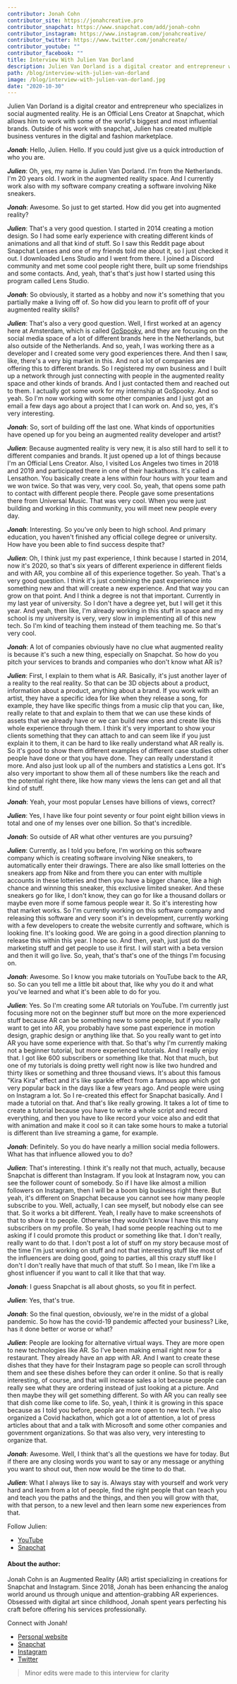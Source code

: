 ```yaml
---
contributor: Jonah Cohn
contributor_site: https://jonahcreative.pro
contributor_snapchat: https://www.snapchat.com/add/jonah-cohn
contributor_instagram: https://www.instagram.com/jonahcreative/
contributor_twitter: https://www.twitter.com/jonahcreate/
contributor_youtube: ""
contributor_facebook: ""
title: Interview With Julien Van Dorland
description: Julien Van Dorland is a digital creator and entrepreneur who specializes in social augmented reality. He is an Official Lens Creator at Snapchat, which allows him to work with some of the world's biggest and most influential brands. Outside of his work with snapchat, Julien has created multiple business ventures in the digital and fashion marketplace.
path: /blog/interview-with-julien-van-dorland
image: /blog/interview-with-julien-van-dorland.jpg
date: "2020-10-30"
---
```


Julien Van Dorland is a digital creator and entrepreneur who specializes in social augmented reality. He is an Official Lens Creator at Snapchat, which allows him to work with some of the world's biggest and most influential brands. Outside of his work with snapchat, Julien has created multiple business ventures in the digital and fashion marketplace.

**_Jonah_**: Hello, Julien. Hello. If you could just give us a quick introduction of who you are.

**_Julien_**: Oh, yes, my name is Julien Van Dorland. I'm from the Netherlands. I'm 20 years old. I work in the augmented reality space. And I currently work also with my software company creating a software involving Nike sneakers.

**_Jonah_**: Awesome. So just to get started. How did you get into augmented reality?

**_Julien_**: That's a very good question. I started in 2014 creating a motion design. So I had some early experience with creating different kinds of animations and all that kind of stuff. So I saw this Reddit page about Snapchat Lenses and one of my friends told me about it, so I just checked it out. I downloaded Lens Studio and I went from there. I joined a Discord community and met some cool people right there, built up some friendships and some contacts. And, yeah, that's that's just how I started using this program called Lens Studio.

**_Jonah_**: So obviously, it started as a hobby and now it's something that you partially make a living off of. So how did you learn to profit off of your augmented reality skills?

**_Julien_**: That's also a very good question. Well, I first worked at an agency here at Amsterdam, which is called [GoSpooky](https://gospooky.com/), and they are focusing on the social media space of a lot of different brands here in the Netherlands, but also outside of the Netherlands. And so, yeah, I was working there as a developer and I created some very good experiences there. And then I saw, like, there's a very big market in this. And not a lot of companies are offering this to different brands. So I registered my own business and I built up a network through just connecting with people in the augmented reality space and other kinds of brands. And I just contacted them and reached out to them. I actually got some work for my internship at GoSpooky. And so yeah. So I'm now working with some other companies and I just got an email a few days ago about a project that I can work on. And so, yes, it's very interesting.

**_Jonah_**: So, sort of building off the last one. What kinds of opportunities have opened up for you being an augmented reality developer and artist?

**_Julien_**: Because augmented reality is very new, it is also still hard to sell it to different companies and brands. It just opened up a lot of things because I'm an Official Lens Creator. Also, I visited Los Angeles two times in 2018 and 2019 and participated there in one of their hackathons. It's called a Lensathon. You basically create a lens within four hours with your team and we won twice. So that was very, very cool. So, yeah, that opens some path to contact with different people there. People gave some presentations there from Universal Music. That was very cool. When you were just building and working in this community, you will meet new people every day.

**_Jonah_**: Interesting. So you've only been to high school. And primary education, you haven't finished any official college degree or university. How have you been able to find success despite that?

**_Julien_**: Oh, I think just my past experience, I think because I started in 2014, now it's 2020, so that's six years of different experience in different fields and with AR, you combine all of this experience together. So yeah. That's a very good question. I think it's just combining the past experience into something new and that will create a new experience. And that way you can grow on that point. And I think a degree is not that important. Currently in my last year of university. So I don't have a degree yet, but I will get it this year. And yeah, then like, I'm already working in this stuff in space and my school is my university is very, very slow in implementing all of this new tech. So I'm kind of teaching them instead of them teaching me. So that's very cool.

**_Jonah_**: A lot of companies obviously have no clue what augmented reality is because it's such a new thing, especially on Snapchat. So how do you pitch your services to brands and companies who don't know what AR is?

**_Julien_**: First, I explain to them what is AR. Basically, it's just another layer of a reality to the real reality. So that can be 3D objects about a product, information about a product, anything about a brand. If you work with an artist, they have a specific idea for like when they release a song, for example, they have like specific things from a music clip that you can, like, really relate to that and explain to them that we can use these kinds of assets that we already have or we can build new ones and create like this whole experience through them. I think it's very important to show your clients something that they can attach to and can seem like if you just explain it to them, it can be hard to like really understand what AR really is. So it's good to show them different examples of different case studies other people have done or that you have done. They can really understand it more. And also just look up all of the numbers and statistics a Lens got. It's also very important to show them all of these numbers like the reach and the potential right there, like how many views the lens can get and all that kind of stuff.

**_Jonah_**: Yeah, your most popular Lenses have billions of views, correct?

**_Julien_**: Yes, I have like four point seventy or four point eight billion views in total and one of my lenses over one billion. So that's incredible.

**_Jonah_**: So outside of AR what other ventures are you pursuing?

**_Julien_**: Currently, as I told you before, I'm working on this software company which is creating software involving Nike sneakers, to automatically enter their drawings. There are also like small lotteries on the sneakers app from Nike and from there you can enter with multiple accounts in these lotteries and then you have a bigger chance, like a high chance and winning this sneaker, this exclusive limited sneaker. And these sneakers go for like, I don't know, they can go for like a thousand dollars or maybe even more if some famous people wear it. So it's interesting how that market works. So I'm currently working on this software company and releasing this software and very soon it's in development, currently working with a few developers to create the website currently and software, which is looking fine. It's looking good. We are going in a good direction planning to release this within this year. I hope so. And then, yeah, just just do the marketing stuff and get people to use it first. I will start with a beta version and then it will go live. So, yeah, that's that's one of the things I'm focusing on.

**_Jonah_**: Awesome. So I know you make tutorials on YouTube back to the AR, so. So can you tell me a little bit about that, like why you do it and what you've learned and what it's been able to do for you.

**_Julien_**: Yes. So I'm creating some AR tutorials on YouTube. I'm currently just focusing more not on the beginner stuff but more on the more experienced stuff because AR can be something new to some people, but if you really want to get into AR, you probably have some past experience in motion design, graphic design or anything like that. So you really want to get into AR you have some experience with that. So that's why I'm currently making not a beginner tutorial, but more experienced tutorials. And I really enjoy that. I got like 600 subscribers or something like that. Not that much, but one of my tutorials is doing pretty well right now is like two hundred and thirty likes or something and three thousand views. It's about this famous "Kira Kira" effect and it's like sparkle effect from a famous app which got very popular back in the days like a few years ago. And people were using on Instagram a lot. So I re-created this effect for Snapchat basically. And I made a tutorial on that. And that's like really growing. It takes a lot of time to create a tutorial because you have to write a whole script and record everything, and then you have to like record your voice also and edit that with animation and make it cool so it can take some hours to make a tutorial is different than live streaming a game, for example.

**_Jonah_**: Definitely. So you do have nearly a million social media followers. What has that influence allowed you to do?

**_Julien_**: That's interesting. I think it's really not that much, actually, because Snapchat is different than Instagram. If you look at Instagram now, you can see the follower count of somebody. So if I have like almost a million followers on Instagram, then I will be a boom big business right there. But yeah, it's different on Snapchat because you cannot see how many people subscribe to you. Well, actually, I can see myself, but nobody else can see that. So it works a bit different. Yeah, I really have to make screenshots of that to show it to people. Otherwise they wouldn't know I have this many subscribers on my profile. So yeah, I had some people reaching out to me asking if I could promote this product or something like that. I don't really, really want to do that. I don't post a lot of stuff on my story because most of the time I'm just working on stuff and not that interesting stuff like most of the influencers are doing good, going to parties, all this crazy stuff like I don't I don't really have that much of that stuff. So I mean, like I'm like a ghost influencer if you want to call it like that that way.

**_Jonah_**: I guess Snapchat is all about ghosts, so you fit in perfect.

**_Julien_**: Yes, that's true.

**_Jonah_**: So the final question, obviously, we're in the midst of a global pandemic. So how has the covid-19 pandemic affected your business? Like, has it done better or worse or what?

**_Julien_**: People are looking for alternative virtual ways. They are more open to new technologies like AR. So I've been making email right now for a restaurant. They already have an app with AR. And I want to create these dishes that they have for their Instagram page so people can scroll through them and see these dishes before they can order it online. So that is really interesting, of course, and that will increase sales a lot because people can really see what they are ordering instead of just looking at a picture. And then maybe they will get something different. So with AR you can really see that dish come like come to life. So, yeah, I think it is growing in this space because as I told you before, people are more open to new tech. I've also organized a Covid hackathon, which got a lot of attention, a lot of press articles about that and a talk with Microsoft and some other companies and government organizations. So that was also very, very interesting to organize that.

**_Jonah_**: Awesome. Well, I think that's all the questions we have for today. But if there are any closing words you want to say or any message or anything you want to shout out, then now would be the time to do that.

**_Julien_**: What I always like to say is. Always stay with yourself and work very hard and learn from a lot of people, find the right people that can teach you and teach you the paths and the things, and then you will grow with that, with that person, to a new level and then learn some new experiences from that.

Follow Julien:

- [YouTube](https://www.youtube.com/c/julienvandorland)
- [Snapchat](https://www.snapchat.com/add/julien)

#### About the author:

Jonah Cohn is an Augmented Reality (AR) artist specializing in creations for Snapchat and Instagram. Since 2018, Jonah has been enhancing the analog world around us through unique and attention-grabbing AR experiences. Obsessed with digital art since childhood, Jonah spent years perfecting his craft before offering his services professionally.

Connect with Jonah!

- [Personal website](https://jonahcreative.pro)
- [Snapchat](https://www.snapchat.com/add/jonah-cohn)
- [Instagram](https://www.instagram.com/jonahcreative/)
- [Twitter](https://www.twitter.com/jonahcreate/)

> Minor edits were made to this interview for clarity
